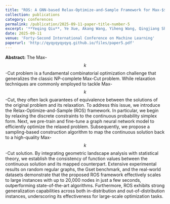 ```yaml
---
title: "ROS: A GNN-based Relax-Optimize-and-Sample Framework for Max-$$k$$-Cut Problems"
collection: publications
category: conferences
permalink: /publication/2025-09-11-paper-title-number-5
excerpt: '**Yeqing Qiu**, Ye Xue, Akang Wang, Yiheng Wang, Qingjiang Shi, Zhi-Quan Luo'
date: 2025-09-11
venue: 'Forty-Second International Conference on Machine Learning'
paperurl: 'http://qyqyqyqyqyq.github.io/files/paper5.pdf'
---
```


**Abstract:** The Max-$$k$$-Cut problem is a fundamental combinatorial optimization challenge that generalizes the classic NP-complete Max-Cut problem. While relaxation techniques are commonly employed to tackle Max-$$k$$-Cut, they often lack guarantees of equivalence between the solutions of the original problem and its relaxation. To address this issue, we introduce the Relax-Optimize-and-Sample (ROS) framework. In particular, we begin by relaxing the discrete constraints to the continuous probability simplex form. Next, we pre-train and fine-tune a graph neural network model to efficiently optimize the relaxed problem. Subsequently, we propose a sampling-based construction algorithm to map the continuous solution back to a high-quality Max-$$k$$-Cut solution. By integrating geometric landscape analysis with statistical theory, we establish the consistency of function values between the continuous solution and its mapped counterpart. Extensive experimental results on random regular graphs, the Gset benchmark, and the real-world datasets demonstrate that the proposed ROS framework effectively scales to large instances with up to 20,000 nodes in just a few seconds, outperforming state-of-the-art algorithms. Furthermore, ROS exhibits strong generalization capabilities across both in-distribution and out-of-distribution instances, underscoring its effectiveness for large-scale optimization tasks.
